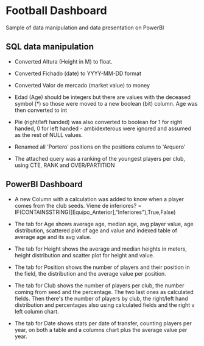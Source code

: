 # Football Dashboard
Sample of data manipulation and data presentation on PowerBI


## SQL data manipulation


- Converted Altura (Height in M) to float.

- Converted Fichado (date) to YYYY-MM-DD format

- Converted Valor de mercado (market value) to money

- Edad (Age) should be integers but there are values with the deceased symbol (†) so those were moved to a new boolean (bit) column. Age was then converted to int

- Pie (right/left handed) was also converted to boolean for 1 for right handed, 0 for left handed - ambidexterous were ignored and assumed as the rest of NULL values.

- Renamed all 'Portero' positions on the positions column to 'Arquero'

- The attached query was a ranking of the youngest players per club, using CTE, RANK and OVER/PARTITION


## PowerBI Dashboard


- A new Column with a calculation was added to know when a player comes from the club seeds. Viene de inferiores? = IF(CONTAINSSTRING([Equipo_Anterior],"Inferiores"),True,False)

- The tab for Age shows average age, median age, avg player value, age distribution, scattered plot of age and value and indexed table of average age and its avg value.

- The tab for Height shows the average and median heights in meters, height distribution and scatter plot for height and value.

- The tab for Position shows the number of players and their position in the field, the distribution and the average value per position.

- The tab for Club shows the number of players per club, the number coming from seed and the percentage. The two last ones as calculated fields. Then there's the number of players by club, the right/left hand distribution and percentages also using calculated fields and the right v left column chart.

- The tab for Date shows stats per date of transfer, counting players per year, on both a table and a columns chart plus the average value per year.

